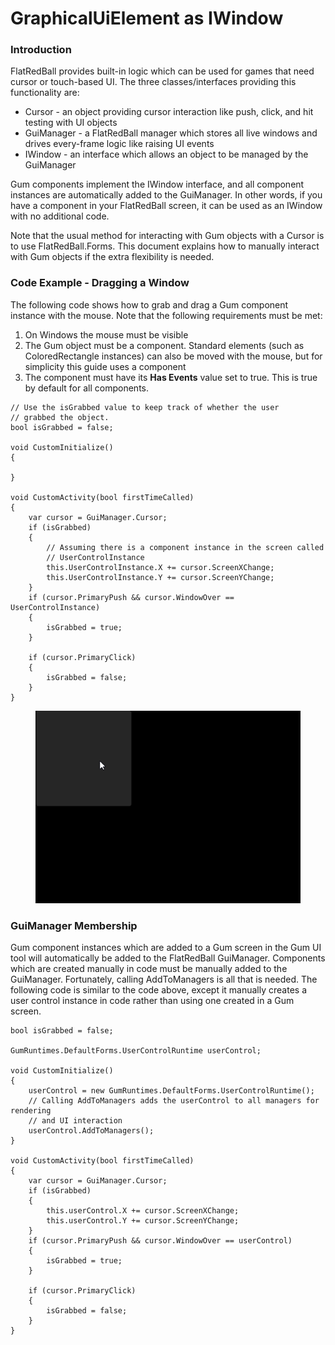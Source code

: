 # GraphicalUiElement as IWindow

### Introduction

FlatRedBall provides built-in logic which can be used for games that need cursor or touch-based UI. The three classes/interfaces providing this functionality are:

* Cursor - an object providing cursor interaction like push, click, and hit testing with UI objects
* GuiManager - a FlatRedBall manager which stores all live windows and drives every-frame logic like raising UI events
* IWindow - an interface which allows an object to be managed by the GuiManager

Gum components implement the IWindow interface, and all component instances are automatically added to the GuiManager. In other words, if you have a component in your FlatRedBall screen, it can be used as an IWindow with no additional code.

Note that the usual method for interacting with Gum objects with a Cursor is to use FlatRedBall.Forms. This document explains how to manually interact with Gum objects if the extra flexibility is needed.

### Code Example - Dragging a Window

The following code shows how to grab and drag a Gum component instance with the mouse. Note that the following requirements must be met:

1. On Windows the mouse must be visible
2. The Gum object must be a component. Standard elements (such as ColoredRectangle instances) can also be moved with the mouse, but for simplicity this guide uses a component
3. The component must have its **Has Events** value set to true. This is true by default for all components.

```lang:c#
// Use the isGrabbed value to keep track of whether the user
// grabbed the object.
bool isGrabbed = false;

void CustomInitialize()
{

}

void CustomActivity(bool firstTimeCalled)
{
    var cursor = GuiManager.Cursor;
    if (isGrabbed)
    {
        // Assuming there is a component instance in the screen called
        // UserControlInstance
        this.UserControlInstance.X += cursor.ScreenXChange;
        this.UserControlInstance.Y += cursor.ScreenYChange;
    }
    if (cursor.PrimaryPush && cursor.WindowOver == UserControlInstance)
    {
        isGrabbed = true;
    }

    if (cursor.PrimaryClick)
    {
        isGrabbed = false;
    }
}
```



<figure><img src="../media/2019-12-2019_December_07_151411.gif" alt=""><figcaption></figcaption></figure>



### GuiManager Membership

Gum component instances which are added to a Gum screen in the Gum UI tool will automatically be added to the FlatRedBall GuiManager. Components which are created manually in code must be manually added to the GuiManager. Fortunately, calling AddToManagers is all that is needed. The following code is similar to the code above, except it manually creates a user control instance in code rather than using one created in a Gum screen.

```lang:c#
bool isGrabbed = false;

GumRuntimes.DefaultForms.UserControlRuntime userControl;

void CustomInitialize()
{
    userControl = new GumRuntimes.DefaultForms.UserControlRuntime();
    // Calling AddToManagers adds the userControl to all managers for rendering
    // and UI interaction
    userControl.AddToManagers();
}

void CustomActivity(bool firstTimeCalled)
{
    var cursor = GuiManager.Cursor;
    if (isGrabbed)
    {
        this.userControl.X += cursor.ScreenXChange;
        this.userControl.Y += cursor.ScreenYChange;
    }
    if (cursor.PrimaryPush && cursor.WindowOver == userControl)
    {
        isGrabbed = true;
    }

    if (cursor.PrimaryClick)
    {
        isGrabbed = false;
    }
}
```

&#x20;     &#x20;
